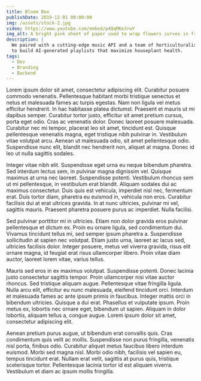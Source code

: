 ```yaml
---
title: Bloom Box
publishDate: 2019-12-01 00:00:00
img: /assets/stock-2.jpg
video: https://www.youtube.com/embed/p4QqMKe3rwY
img_alt: A bright pink sheet of paper used to wrap flowers curves in front of rich blue background
description: |
  We paired with a cutting-edge music API and a team of horticulturalists
  to build AI-generated playlists that maximize houseplant health.
tags:
  - Dev
  - Branding
  - Backend
---
```


Lorem ipsum dolor sit amet, consectetur adipiscing elit. Curabitur posuere commodo venenatis. Pellentesque habitant morbi tristique senectus et netus et malesuada fames ac turpis egestas. Nam non ligula vel metus efficitur hendrerit. In hac habitasse platea dictumst. Praesent et mauris ut mi dapibus semper. Curabitur tortor justo, efficitur sit amet pretium cursus, porta eget odio. Cras ac venenatis dolor. Donec laoreet posuere malesuada. Curabitur nec mi tempor, placerat leo sit amet, tincidunt est. Quisque pellentesque venenatis magna, eget tristique nibh pulvinar in. Vestibulum vitae volutpat arcu. Aenean ut malesuada odio, sit amet pellentesque odio. Suspendisse nunc elit, blandit nec hendrerit non, aliquet at magna. Donec id leo ut nulla sagittis sodales.

Integer vitae nibh elit. Suspendisse eget urna eu neque bibendum pharetra. Sed interdum lectus sem, in pulvinar magna dignissim vel. Quisque maximus at urna nec laoreet. Suspendisse potenti. Vestibulum rhoncus sem ut mi pellentesque, in vestibulum erat blandit. Aliquam sodales dui ac maximus consectetur. Duis quis est vehicula, imperdiet nisl nec, fermentum erat. Duis tortor diam, pharetra eu euismod in, vehicula non eros. Curabitur facilisis dui at erat ultrices gravida. In at nunc ultricies, pulvinar mi vel, sagittis mauris. Praesent pharetra posuere purus ac imperdiet. Nulla facilisi.

Sed pulvinar porttitor mi in ultricies. Etiam non dolor gravida eros pulvinar pellentesque et dictum ex. Proin eu ornare ligula, sed condimentum dui. Vivamus tincidunt tellus mi, sed semper ipsum pharetra a. Suspendisse sollicitudin at sapien nec volutpat. Etiam justo urna, laoreet ac lacus sed, ultricies facilisis dolor. Integer posuere, metus vel viverra gravida, risus elit ornare magna, id feugiat erat risus ullamcorper libero. Proin vitae diam auctor, laoreet lorem vitae, varius tellus.

Mauris sed eros in ex maximus volutpat. Suspendisse potenti. Donec lacinia justo consectetur sagittis tempor. Proin ullamcorper nisi vitae auctor rhoncus. Sed tristique aliquam augue. Pellentesque vitae fringilla ligula. Nulla arcu elit, efficitur eu nunc malesuada, eleifend tincidunt orci. Interdum et malesuada fames ac ante ipsum primis in faucibus. Integer mattis orci in bibendum ultricies. Quisque a dui erat. Phasellus et vulputate ipsum. Proin metus ex, lobortis nec ornare eget, bibendum ut sapien. Aliquam in dolor lobortis, aliquam tellus a, congue augue. Lorem ipsum dolor sit amet, consectetur adipiscing elit.

Aenean pretium purus augue, ut bibendum erat convallis quis. Cras condimentum quis velit ac mollis. Suspendisse non purus fringilla, venenatis nisl porta, finibus odio. Curabitur aliquet metus faucibus libero interdum euismod. Morbi sed magna nisl. Morbi odio nibh, facilisis vel sapien eu, tempus tincidunt erat. Nullam erat velit, sagittis at purus quis, tristique scelerisque tortor. Pellentesque lacinia tortor id est aliquam viverra. Vestibulum et diam ac ipsum mollis fringilla.
